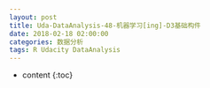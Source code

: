 ```yaml
---
layout: post
title: Uda-DataAnalysis-48-机器学习[ing]-D3基础构件
date: 2018-02-18 02:00:00
categories: 数据分析
tags: R Udacity DataAnalysis 
---
```

* content
{:toc}